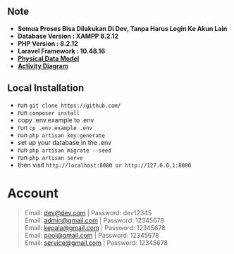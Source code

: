 ## Note

-   **Semua Proses Bisa Dilakukan Di Dev, Tanpa Harus Login Ke Akun Lain**
-   **Database Version : XAMPP 8.2.12**
-   **PHP Version : 8.2.12**
-   **Laravel Framework : 10.48.16**
-   **[Physical Data Model](https://drive.google.com/file/d/1Yb6ASZbNF6NsHgjD3SBOyFC7yheDI4kP/view?usp=sharing)**
-   **[Activity Diagram](https://drive.google.com/file/d/1eBATZkRYjoymp6lWRtV7giI_GR2ZQEbM/view?usp=sharing)**

## Local Installation

-   run `git clone https://github.com/`
-   run `composer install`
-   copy .env.example to .env
-   run `cp .env.example .env`
-   run `php artisan key:generate`
-   set up your database in the .env
-   run `php artisan migrate --seed`
-   run `php artisan serve`
-   then visit `http://localhost:8080 or http://127.0.0.1:8080`

# Account

> Email: dev@dev.com | Password: dev12345 <br/>
> Email: admin@gmail.com | Password: 12345678 <br/>
> Email: kepala@gmail.com | Password: 12345678 <br/>
> Email: pool@gmail.com | Password: 12345678 <br/>
> Email: service@gmail.com | Password: 12345678 <br/>
